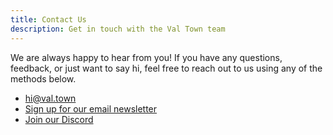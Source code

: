 ```yaml
---
title: Contact Us
description: Get in touch with the Val Town team
---
```


We are always happy to hear from you! If you have any questions, feedback, or just want to say hi, feel free to reach out to us using any of the methods below.

- [hi@val.town](mailto:hi@val.town)
- [Sign up for our email newsletter](https://cdn.forms-content.sg-form.com/6c6893f3-38e6-11ed-b573-a6c391c68d4b)
- [Join our Discord](https://discord.gg/dHv45uN5RY)

